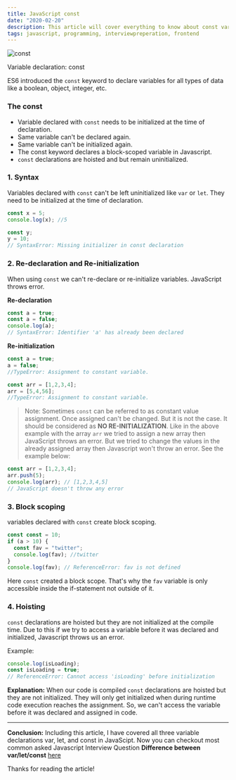 ```yaml
---
title: JavaScript const
date: "2020-02-20"
description: This article will cover everything to know about const variable declaration in JavaScript
tags: javascript, programming, interviewpreperation, frontend
---
```


![const](/images/const.png)

Variable declaration: const

ES6 introduced the `const` keyword to declare variables for all types of data like a boolean, object, integer, etc.

### The const

- Variable declared with `const` needs to be initialized at the time of declaration.
- Same variable can't be declared again.
- Same variable can't be initialized again.
- The const keyword declares a block-scoped variable in Javascript.
- `const` declarations are hoisted and but remain uninitialized.

### 1. Syntax

Variables declared with `const` can't be left uninitialized like `var` or `let`. They need to be initialized at the time of declaration.

```javascript
const x = 5;
console.log(x); //5

const y;
y = 10;
// SyntaxError: Missing initializer in const declaration
```

### 2. Re-declaration and Re-initialization

When using `const` we can't re-declare or re-initialize variables. JavaScript throws error.

**Re-declaration**

```javascript
const a = true;
const a = false;
console.log(a); 
// SyntaxError: Identifier 'a' has already been declared
```

**Re-initialization**

```javascript
const a = true;
a = false;
//TypeError: Assignment to constant variable.

const arr = [1,2,3,4];
arr = [5,4,56];
//TypeError: Assignment to constant variable.
```

> Note: Sometimes `const` can be referred to as constant value assignment. Once assigned can't be changed. But it is not the case. It should be considered as **NO RE-INITIALIZATION**.
Like in the above example with the array `arr` we tried to assign a new array then JavaScript throws an error. But we tried to change the values in the already assigned array then Javascript won't throw an error. See the example below:

```javascript
const arr = [1,2,3,4];
arr.push(5);
console.log(arr); // [1,2,3,4,5]
// JavaScript doesn't throw any error
```

### 3. Block scoping

variables declared with `const` create block scoping.

```javascript
const const = 10;
if (a > 10) {
  const fav = "twitter";
  console.log(fav); //twitter
}
console.log(fav); // ReferenceError: fav is not defined
```

Here `const` created a block scope. That's why the `fav` variable is only accessible inside the if-statement not outside of it.

### 4. Hoisting

`const` declarations are hoisted but they are not initialized at the compile time. Due to this if we try to access a variable before it was declared and initialized, Javascript throws us an error.

Example:

```javascript
console.log(isLoading);
const isLoading = true;
// ReferenceError: Cannot access 'isLoading' before initialization
```

**Explanation:**
When our code is compiled `const` declarations are hoisted but they are not initialized. They will only get initialized when during runtime code execution reaches the assignment. So, we can't access the variable before it was declared and assigned in code.

----------------------------------------------------------------------------

**Conclusion:**
Including this article, I have covered all three variable declarations var, let, and const in JavaScipt. Now you can checkout most common asked Javascript Interview Question **Difference between var/let/const** [here](/posts/var-let-const)

Thanks for reading the article!